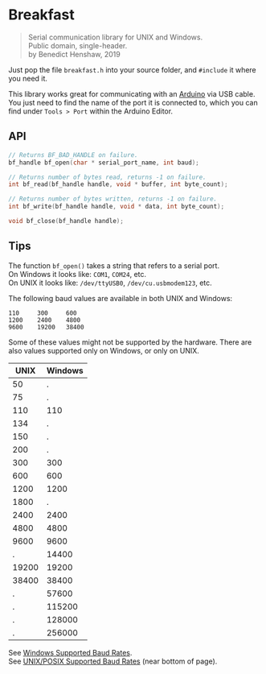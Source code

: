 # Breakfast
> Serial communication library for UNIX and Windows.\
> Public domain, single-header.\
> by Benedict Henshaw, 2019

Just pop the file `breakfast.h` into your source folder, and `#include` it where you need it.

This library works great for communicating with an [Arduino](https://www.arduino.cc/) via USB cable. You just need to find the name of the port it is connected to, which you can find under `Tools > Port` within the Arduino Editor.

## API
```C
// Returns BF_BAD_HANDLE on failure.
bf_handle bf_open(char * serial_port_name, int baud);

// Returns number of bytes read, returns -1 on failure.
int bf_read(bf_handle handle, void * buffer, int byte_count);

// Returns number of bytes written, returns -1 on failure.
int bf_write(bf_handle handle, void * data, int byte_count);

void bf_close(bf_handle handle);
```

## Tips
The function `bf_open()` takes a string that refers to a serial port.\
On Windows it looks like: `COM1`, `COM24`, etc.\
On UNIX it looks like: `/dev/ttyUSB0`, `/dev/cu.usbmodem123`, etc.

The following baud values are available in both UNIX and Windows:

```
110     300     600
1200    2400    4800
9600    19200   38400
```

Some of these values might not be supported by the hardware. There are also values supported only on Windows, or only on UNIX.

| UNIX  | Windows |
|-------|---------|
| 50    | .       |
| 75    | .       |
| 110   | 110     |
| 134   | .       |
| 150   | .       |
| 200   | .       |
| 300   | 300     |
| 600   | 600     |
| 1200  | 1200    |
| 1800  | .       |
| 2400  | 2400    |
| 4800  | 4800    |
| 9600  | 9600    |
| .     | 14400   |
| 19200 | 19200   |
| 38400 | 38400   |
| .     | 57600   |
| .     | 115200  |
| .     | 128000  |
| .     | 256000  |

See [Windows Supported Baud Rates](https://docs.microsoft.com/en-us/windows/desktop/api/winbase/ns-winbase-_dcb#members).\
See [UNIX/POSIX Supported Baud Rates](https://linux.die.net/man/3/termios) (near bottom of page).

